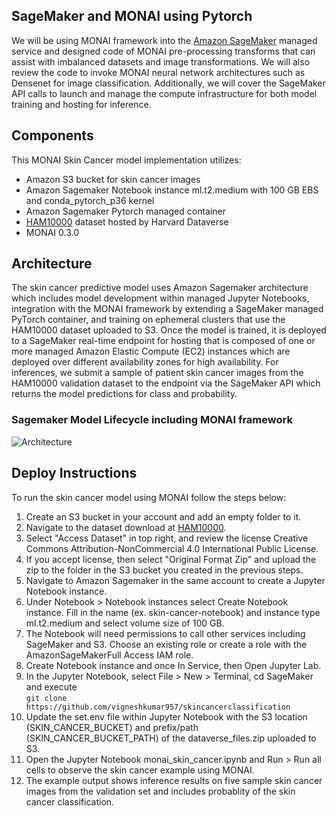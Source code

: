 ## SageMaker and MONAI using Pytorch

We will be using MONAI framework into the [Amazon SageMaker](https://aws.amazon.com/sagemaker/) managed service and designed code of MONAI pre-processing transforms that can assist with imbalanced datasets and image transformations.  We will also review the code to invoke MONAI neural network architectures such as Densenet for image classification. Additionally, we will cover the SageMaker API calls to launch and manage the compute infrastructure for both model training and hosting for inference.  

## Components

This MONAI Skin Cancer model implementation utilizes:

- Amazon S3 bucket for skin cancer images
- Amazon Sagemaker Notebook instance ml.t2.medium with 100 GB EBS and conda_pytorch_p36 kernel
- Amazon Sagemaker Pytorch managed container
- [HAM10000](https://www.kaggle.com/datasets/kmader/skin-cancer-mnist-ham10000/) dataset hosted by Harvard Dataverse
- MONAI 0.3.0


    

## Architecture

The skin cancer predictive model uses Amazon Sagemaker architecture which includes model development within managed Jupyter Notebooks, integration with the MONAI framework by extending a SageMaker managed PyTorch container, and training on ephemeral clusters that use the HAM10000 dataset uploaded to S3.  Once the model is trained, it is deployed to a SageMaker real-time endpoint for hosting that is composed of one or more managed Amazon Elastic Compute (EC2) instances which are deployed over different availability zones for high availability.  For inferences, we submit a sample of patient skin cancer images from the HAM10000 validation dataset to the endpoint via the SageMaker API which returns the model predictions for class and probability.

### Sagemaker Model Lifecycle including MONAI framework

![Architecture](assets/assets.png)


## Deploy Instructions

To run the skin cancer model using MONAI follow the steps below:

<ol>
<li>Create an S3 bucket in your account and add an empty folder to it. 
<li>Navigate to the dataset download at <a href="https://www.kaggle.com/datasets/kmader/skin-cancer-mnist-ham10000/">HAM10000</a>.
<li>Select "Access Dataset" in top right, and review the license Creative Commons Attribution-NonCommercial 4.0 International Public License. 
<li>If you accept license, then select "Original Format Zip" and upload the zip to the folder in the S3 bucket you created in the previous steps.
<li>Navigate to Amazon Sagemaker in the same account to create a Jupyter Notebook instance.
<li>Under Notebook > Notebook instances select Create Notebook instance. Fill in the name (ex. skin-cancer-notebook) and instance type ml.t2.medium and select volume size of 100 GB.
<li>The Notebook will need permissions to call other services including SageMaker and S3.  Choose an existing role or create a role with the AmazonSageMakerFull Access IAM role.  
<li>Create Notebook instance and once In Service, then Open Jupyter Lab.
<li>In the Jupyter Notebook, select File > New > Terminal, cd SageMaker and execute
    <br/><code>git clone https://github.com/vigneshkumar957/skincancerclassification</code>
<li>Update the set.env file within Jupyter Notebook with the S3 location (SKIN_CANCER_BUCKET) and prefix/path (SKIN_CANCER_BUCKET_PATH) of the dataverse_files.zip uploaded to S3.
<li>Open the Jupyter Notebook monai_skin_cancer.ipynb and Run > Run all cells to observe the skin cancer example using MONAI.
<li>The example output shows inference results on five sample skin cancer images from the validation set and includes probablity of the skin cancer classification.
</ol>